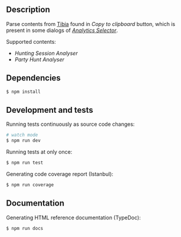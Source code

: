 
## Description

Parse contents from [Tibia] found in _Copy to clipboard_ button, which is
present in some dialogs of _[Analytics Selector]_.

Supported contents:

* _Hunting Session Analyser_
* _Party Hunt Analyser_

## Dependencies

```bash
$ npm install
```

## Development and tests

Running tests continuously as source code changes:

```bash
# watch mode
$ npm run dev
```

Running tests at only once:

```bash
$ npm run test
```

Generating code coverage report (Istanbul):

```bash
$ npm run coverage
```

## Documentation

Generating HTML reference documentation (TypeDoc):

```bash
$ npm run docs
```

[Tibia]: https://www.tibia.com/news/
[Analytics Selector]: https://www.tibia.com/gameguides/?subtopic=manual&section=interface#analyticsselector
